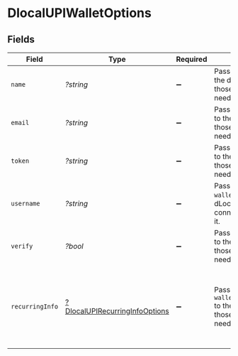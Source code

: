 # DlocalUPIWalletOptions


## Fields

| Field                                                                                                                                           | Type                                                                                                                                            | Required                                                                                                                                        | Description                                                                                                                                     | Example                                                                                                                                         |
| ----------------------------------------------------------------------------------------------------------------------------------------------- | ----------------------------------------------------------------------------------------------------------------------------------------------- | ----------------------------------------------------------------------------------------------------------------------------------------------- | ----------------------------------------------------------------------------------------------------------------------------------------------- | ----------------------------------------------------------------------------------------------------------------------------------------------- |
| `name`                                                                                                                                          | *?string*                                                                                                                                       | :heavy_minus_sign:                                                                                                                              | Passes `wallet.name` to the dLocal API for those connectors that need it.                                                                       | John Doe                                                                                                                                        |
| `email`                                                                                                                                         | *?string*                                                                                                                                       | :heavy_minus_sign:                                                                                                                              | Passes `wallet.email` to the dLocal API for those connectors that need it.                                                                      | john@example.com                                                                                                                                |
| `token`                                                                                                                                         | *?string*                                                                                                                                       | :heavy_minus_sign:                                                                                                                              | Passes `wallet.token` to the dLocal API for those connectors that need it.                                                                      | 123456                                                                                                                                          |
| `username`                                                                                                                                      | *?string*                                                                                                                                       | :heavy_minus_sign:                                                                                                                              | Passes `wallet.username` to the dLocal API for those connectors that need it.                                                                   | johnd                                                                                                                                           |
| `verify`                                                                                                                                        | *?bool*                                                                                                                                         | :heavy_minus_sign:                                                                                                                              | Passes `wallet.verify` to the dLocal API for those connectors that need it.                                                                     | true                                                                                                                                            |
| `recurringInfo`                                                                                                                                 | [?DlocalUPIRecurringInfoOptions](./DlocalUPIRecurringInfoOptions.md)                                                                            | :heavy_minus_sign:                                                                                                                              | Passes `wallet.recurring_info` to the dLocal API for those connectors that need it.                                                             | {<br/>"subscription_end_at": "20241201",<br/>"subscription_frequency": 1,<br/>"subscription_frequency_unit": "MONTH",<br/>"subscription_start_at": "20231201"<br/>} |